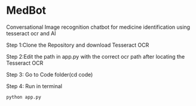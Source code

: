 # MedBot
Conversational Image recognition chatbot for medicine identification using tesseract ocr and AI  


Step 1:Clone the Repository and download  Tesseract OCR  


Step 2:Edit the path in app.py with the correct ocr path after locating the Tesseract OCR  


Step 3: Go to Code folder(cd code)  


Step 4: Run in terminal


```sh
python app.py
```
